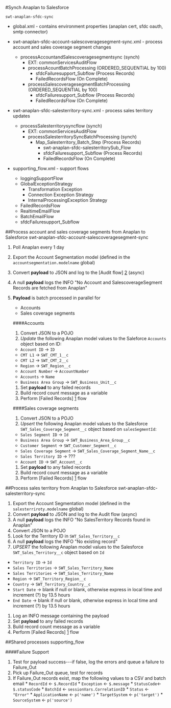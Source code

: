 #Synch Anaplan to Salesforce

    swt-anaplan-sfdc-sync
   
* global.xml - contains environment properties (anaplan cert, sfdc oauth, smtp connector)

* swt-anaplan-sfdc-account-salescoveragesegment-sync.xml - process account and sales coverage segment changes
   * processAccountandSalescoveragesegmentsync (synch)
      * EXT: commonServicesAuditFlow
      * processAcountBatchProcessing (ORDERED_SEQUENTIAL by 100)
         * sfdcFailuresupport_Subflow (Process Records)
         * FailedRecordsFlow (On Complete)
      * processSalescoveragesegmentBatchProcessing (ORDERED_SEQUENTIAL by 100)
         * sfdcFailuresupport_Subflow (Process Records)
         * FailedRecordsFlow (On Complete)
      
* swt-anaplan-sfdc-salesterritory-sync.xml - process sales territory updates
   * processSalesterritorysyncflow (synch)
      * EXT: commonServicesAuditFlow
      * processSalesterritorySyncBatchProcessing (synch)
         * Map_Salesterritory_Batch_Step (Process Records)
            * swt-anaplan-sfdc-salesterritorySub_Flow
            * sfdcFailuresupport_Subflow (Process Records)
            * FailedRecordsFlow (On Complete)
      
* supporting_flow.xml - support flows
   * loggingSupportFlow
   * GlobalExceptionStrategy
      * Transformation Exception
      * Connection Exception Strategy
      * InternalProcessingException Strategy
   * FailedRecordsFlow
   * RealtimeEmailFlow
   * BatchEmailFlow
   * sfdcFailuresupport_Subflow

##Process account and sales coverage segments from Anaplan to Salesforce
    swt-anaplan-sfdc-account-salescoveragesegment-sync  
  
1. Poll Anaplan every 1 day
1. Export the Account Segmentation model (defined in the `accountsegmentation.modelname` global)
1. Convert **payload** to JSON and log to the [Audit flow] [2] (async)
1. A null **payload** logs the INFO "No Account and SalescoverageSegment Records are fetched from Anaplan"
1. **Payload** is batch processed in parallel for  
   * Accounts  
   * Sales coverage segments  

   ####Accounts
   1.   Convert JSON to a POJO
   1.   *Update* the following Anaplan model values to the Saleforce `Accounts` object based on ID:
      * `Account ID` -> `ID`
      * `CMT L1` -> `SWT_CMT_1__c`
      * `CMT L2` -> `SWT_CMT_2__c`
      * `Region` -> `SWT_Region__c`
      * `Account Number` -> `AccountNumber`
      * `Accounts` -> `Name`
      * `Business Area Group` -> `SWT_Business_Unit__c`
   1.   Set **payload** to any failed records
   1.   Build record count message as a variable
   1.   Perform [Failed Records] [1] flow
  
   ####Sales coverage segments
   1.   Convert JSON to a POJO
   1.   *Upsert* the following Anaplan model values to the Salesforce `SWT_Sales_Coverage_Segment__c` object based on `salesSegmentId`:
      * `Sales Segment ID` -> `Id`
      * `Business Area Group` -> `SWT_Business_Area_Group__c`
      * `Customer Segment` -> `SWT_Customer_Segment__c`
      * `Sales Coverage Segment` -> `SWT_Sales_Coverage_Segment_Name__c`
      * `Sales Territory ID` -> ???
      * `Account ID` -> `SWT_Account__c`
   1.   Set **payload** to any failed records
   1.   Build record count message as a variable
   1.   Perform [Failed Records] [1] flow

  
##Process sales territory from Anaplan to Salesforce
    swt-anaplan-sfdc-salesterritory-sync
    
1. Export the Account Segmentation model (defined in the `salesterriroty.modelname` global)
1. Convert **payload** to JSON and log to the Audit flow (async)
1. A null **payload** logs the INFO "No SalesTerritory Records found in Anaplan"
1. Convert JSON to a POJO
1. Look for the Territory ID in `SWT_Sales_Territory__c`
1. A null **payload** logs the INFO "No existing record"
1. *UPSERT* the following Anaplan model values to the Salesforce `SWT_Sales_Territory__c` object based on `Id`
  * `Territory ID` -> `Id`
  * `Sales Territories` -> `SWT_Sales_Territory_Name`
  * `Sales Territories` -> `SWT_Sales_Territory_Name`
  * `Region` -> `SWT_Territory_Region__c`
  * `Country` -> `SWT_Territory_Country__c`
  * `Start Date` -> blank if null or blank, otherwise express in local time and increment (?) by 13.5 hours
  * `End Date` ->  blank if null or blank, otherwise express in local time and increment (?) by 13.5 hours
1. Log an INFO message containing the payload
1. Set **payload** to any failed records
1. Build record count message as a variable
1. Perform [Failed Records] [1] flow


##Shared processes
    supporting_flow
    
####Failure Support
   1.   Test for payload success---if false, log the errors and queue a failure to Failure_Out
   1.   Pick up Failure_Out queue, test for records
   1.   If Failure_Out records exist, map the following values to a CSV and batch email 
      * `RecordId` <- `$.RecordId`
      * `Exception` <- `$.message`
      * `StatusCode`<- `$.statusCode`
      * `BatchId` <- `sessionVars.CorrelationID`
      * `Status` <- `"Error"`
      * `ApplicationName` <- `p('name')`
      * `TargetSystem` <- `p('target')`
      * `SourceSystem` <- `p('source')`

[1]: https://github.com/lcgillies/TestGitHubPages/edit/dev/CommonServicesWrapper/
[2]: https://github.com/lcgillies/TestGitHubPages/edit/dev/CommonServicesWrapper/
